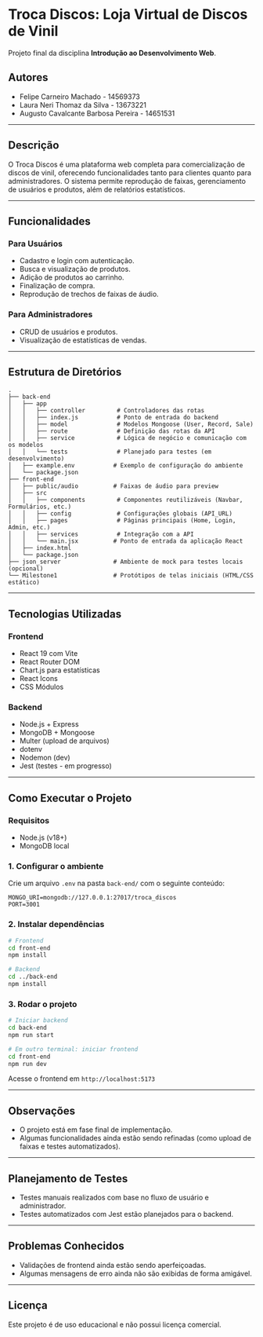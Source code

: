 # Troca Discos: Loja Virtual de Discos de Vinil

Projeto final da disciplina **Introdução ao Desenvolvimento Web**.

## Autores

* Felipe Carneiro Machado - 14569373
* Laura Neri Thomaz da Silva - 13673221
* Augusto Cavalcante Barbosa Pereira - 14651531

---

## Descrição

O Troca Discos é uma plataforma web completa para comercialização de discos de vinil, oferecendo funcionalidades tanto para clientes quanto para administradores. O sistema permite reprodução de faixas, gerenciamento de usuários e produtos, além de relatórios estatísticos.

---

## Funcionalidades

### Para Usuários

* Cadastro e login com autenticação.
* Busca e visualização de produtos.
* Adição de produtos ao carrinho.
* Finalização de compra.
* Reprodução de trechos de faixas de áudio.

### Para Administradores

* CRUD de usuários e produtos.
* Visualização de estatísticas de vendas.

---

## Estrutura de Diretórios

```
.
├── back-end
│   ├── app
│   │   ├── controller         # Controladores das rotas
│   │   ├── index.js           # Ponto de entrada do backend
│   │   ├── model              # Modelos Mongoose (User, Record, Sale)
│   │   ├── route              # Definição das rotas da API
│   │   ├── service            # Lógica de negócio e comunicação com os modelos
│   │   └── tests              # Planejado para testes (em desenvolvimento)
│   ├── example.env           # Exemplo de configuração do ambiente
│   └── package.json
├── front-end
│   ├── public/audio          # Faixas de áudio para preview
│   ├── src
│   │   ├── components         # Componentes reutilizáveis (Navbar, Formulários, etc.)
│   │   ├── config             # Configurações globais (API_URL)
│   │   ├── pages              # Páginas principais (Home, Login, Admin, etc.)
│   │   ├── services           # Integração com a API
│   │   └── main.jsx          # Ponto de entrada da aplicação React
│   ├── index.html
│   └── package.json
├── json_server               # Ambiente de mock para testes locais (opcional)
└── Milestone1                # Protótipos de telas iniciais (HTML/CSS estático)
```

---

## Tecnologias Utilizadas

### Frontend

* React 19 com Vite
* React Router DOM
* Chart.js para estatísticas
* React Icons
* CSS Módulos

### Backend

* Node.js + Express
* MongoDB + Mongoose
* Multer (upload de arquivos)
* dotenv
* Nodemon (dev)
* Jest (testes - em progresso)

---

## Como Executar o Projeto

### Requisitos

* Node.js (v18+)
* MongoDB local

### 1. Configurar o ambiente

Crie um arquivo `.env` na pasta `back-end/` com o seguinte conteúdo:

```env
MONGO_URI=mongodb://127.0.0.1:27017/troca_discos
PORT=3001
```

### 2. Instalar dependências

```bash
# Frontend
cd front-end
npm install

# Backend
cd ../back-end
npm install
```

### 3. Rodar o projeto

```bash
# Iniciar backend
cd back-end
npm run start

# Em outro terminal: iniciar frontend
cd front-end
npm run dev
```

Acesse o frontend em `http://localhost:5173`

---

## Observações

* O projeto está em fase final de implementação.
* Algumas funcionalidades ainda estão sendo refinadas (como upload de faixas e testes automatizados).

---

## Planejamento de Testes

* Testes manuais realizados com base no fluxo de usuário e administrador.
* Testes automatizados com Jest estão planejados para o backend.

---

## Problemas Conhecidos

* Validações de frontend ainda estão sendo aperfeiçoadas.
* Algumas mensagens de erro ainda não são exibidas de forma amigável.

---

## Licença

Este projeto é de uso educacional e não possui licença comercial.
